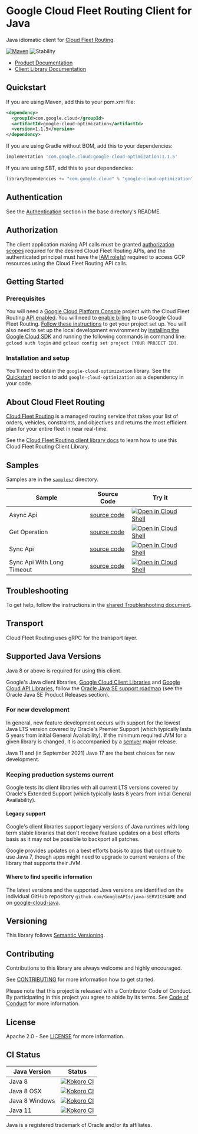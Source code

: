 # Google Cloud Fleet Routing Client for Java

Java idiomatic client for [Cloud Fleet Routing][product-docs].

[![Maven][maven-version-image]][maven-version-link]
![Stability][stability-image]

- [Product Documentation][product-docs]
- [Client Library Documentation][javadocs]


## Quickstart


If you are using Maven, add this to your pom.xml file:


```xml
<dependency>
  <groupId>com.google.cloud</groupId>
  <artifactId>google-cloud-optimization</artifactId>
  <version>1.1.5</version>
</dependency>
```

If you are using Gradle without BOM, add this to your dependencies:

```Groovy
implementation 'com.google.cloud:google-cloud-optimization:1.1.5'
```

If you are using SBT, add this to your dependencies:

```Scala
libraryDependencies += "com.google.cloud" % "google-cloud-optimization" % "1.1.5"
```

## Authentication

See the [Authentication][authentication] section in the base directory's README.

## Authorization

The client application making API calls must be granted [authorization scopes][auth-scopes] required for the desired Cloud Fleet Routing APIs, and the authenticated principal must have the [IAM role(s)][predefined-iam-roles] required to access GCP resources using the Cloud Fleet Routing API calls.

## Getting Started

### Prerequisites

You will need a [Google Cloud Platform Console][developer-console] project with the Cloud Fleet Routing [API enabled][enable-api].
You will need to [enable billing][enable-billing] to use Google Cloud Fleet Routing.
[Follow these instructions][create-project] to get your project set up. You will also need to set up the local development environment by
[installing the Google Cloud SDK][cloud-sdk] and running the following commands in command line:
`gcloud auth login` and `gcloud config set project [YOUR PROJECT ID]`.

### Installation and setup

You'll need to obtain the `google-cloud-optimization` library.  See the [Quickstart](#quickstart) section
to add `google-cloud-optimization` as a dependency in your code.

## About Cloud Fleet Routing


[Cloud Fleet Routing][product-docs] is a managed routing service that takes your list of orders, vehicles, constraints, and objectives and returns the most efficient plan for your entire fleet in near real-time.

See the [Cloud Fleet Routing client library docs][javadocs] to learn how to
use this Cloud Fleet Routing Client Library.





## Samples

Samples are in the [`samples/`](https://github.com/googleapis/java-optimization/tree/main/samples) directory.

| Sample                      | Source Code                       | Try it |
| --------------------------- | --------------------------------- | ------ |
| Async Api | [source code](https://github.com/googleapis/java-optimization/blob/main/samples/snippets/src/main/java/com/example/optimizationai/AsyncApi.java) | [![Open in Cloud Shell][shell_img]](https://console.cloud.google.com/cloudshell/open?git_repo=https://github.com/googleapis/java-optimization&page=editor&open_in_editor=samples/snippets/src/main/java/com/example/optimizationai/AsyncApi.java) |
| Get Operation | [source code](https://github.com/googleapis/java-optimization/blob/main/samples/snippets/src/main/java/com/example/optimizationai/GetOperation.java) | [![Open in Cloud Shell][shell_img]](https://console.cloud.google.com/cloudshell/open?git_repo=https://github.com/googleapis/java-optimization&page=editor&open_in_editor=samples/snippets/src/main/java/com/example/optimizationai/GetOperation.java) |
| Sync Api | [source code](https://github.com/googleapis/java-optimization/blob/main/samples/snippets/src/main/java/com/example/optimizationai/SyncApi.java) | [![Open in Cloud Shell][shell_img]](https://console.cloud.google.com/cloudshell/open?git_repo=https://github.com/googleapis/java-optimization&page=editor&open_in_editor=samples/snippets/src/main/java/com/example/optimizationai/SyncApi.java) |
| Sync Api With Long Timeout | [source code](https://github.com/googleapis/java-optimization/blob/main/samples/snippets/src/main/java/com/example/optimizationai/SyncApiWithLongTimeout.java) | [![Open in Cloud Shell][shell_img]](https://console.cloud.google.com/cloudshell/open?git_repo=https://github.com/googleapis/java-optimization&page=editor&open_in_editor=samples/snippets/src/main/java/com/example/optimizationai/SyncApiWithLongTimeout.java) |



## Troubleshooting

To get help, follow the instructions in the [shared Troubleshooting document][troubleshooting].

## Transport

Cloud Fleet Routing uses gRPC for the transport layer.

## Supported Java Versions

Java 8 or above is required for using this client.

Google's Java client libraries,
[Google Cloud Client Libraries][cloudlibs]
and
[Google Cloud API Libraries][apilibs],
follow the
[Oracle Java SE support roadmap][oracle]
(see the Oracle Java SE Product Releases section).

### For new development

In general, new feature development occurs with support for the lowest Java
LTS version covered by  Oracle's Premier Support (which typically lasts 5 years
from initial General Availability). If the minimum required JVM for a given
library is changed, it is accompanied by a [semver][semver] major release.

Java 11 and (in September 2021) Java 17 are the best choices for new
development.

### Keeping production systems current

Google tests its client libraries with all current LTS versions covered by
Oracle's Extended Support (which typically lasts 8 years from initial
General Availability).

#### Legacy support

Google's client libraries support legacy versions of Java runtimes with long
term stable libraries that don't receive feature updates on a best efforts basis
as it may not be possible to backport all patches.

Google provides updates on a best efforts basis to apps that continue to use
Java 7, though apps might need to upgrade to current versions of the library
that supports their JVM.

#### Where to find specific information

The latest versions and the supported Java versions are identified on
the individual GitHub repository `github.com/GoogleAPIs/java-SERVICENAME`
and on [google-cloud-java][g-c-j].

## Versioning


This library follows [Semantic Versioning](http://semver.org/).



## Contributing


Contributions to this library are always welcome and highly encouraged.

See [CONTRIBUTING][contributing] for more information how to get started.

Please note that this project is released with a Contributor Code of Conduct. By participating in
this project you agree to abide by its terms. See [Code of Conduct][code-of-conduct] for more
information.


## License

Apache 2.0 - See [LICENSE][license] for more information.

## CI Status

Java Version | Status
------------ | ------
Java 8 | [![Kokoro CI][kokoro-badge-image-2]][kokoro-badge-link-2]
Java 8 OSX | [![Kokoro CI][kokoro-badge-image-3]][kokoro-badge-link-3]
Java 8 Windows | [![Kokoro CI][kokoro-badge-image-4]][kokoro-badge-link-4]
Java 11 | [![Kokoro CI][kokoro-badge-image-5]][kokoro-badge-link-5]

Java is a registered trademark of Oracle and/or its affiliates.

[product-docs]: https://cloud.google.com/optimization/docs
[javadocs]: https://cloud.google.com/java/docs/reference/google-cloud-optimization/latest/overview
[kokoro-badge-image-1]: http://storage.googleapis.com/cloud-devrel-public/java/badges/java-optimization/java7.svg
[kokoro-badge-link-1]: http://storage.googleapis.com/cloud-devrel-public/java/badges/java-optimization/java7.html
[kokoro-badge-image-2]: http://storage.googleapis.com/cloud-devrel-public/java/badges/java-optimization/java8.svg
[kokoro-badge-link-2]: http://storage.googleapis.com/cloud-devrel-public/java/badges/java-optimization/java8.html
[kokoro-badge-image-3]: http://storage.googleapis.com/cloud-devrel-public/java/badges/java-optimization/java8-osx.svg
[kokoro-badge-link-3]: http://storage.googleapis.com/cloud-devrel-public/java/badges/java-optimization/java8-osx.html
[kokoro-badge-image-4]: http://storage.googleapis.com/cloud-devrel-public/java/badges/java-optimization/java8-win.svg
[kokoro-badge-link-4]: http://storage.googleapis.com/cloud-devrel-public/java/badges/java-optimization/java8-win.html
[kokoro-badge-image-5]: http://storage.googleapis.com/cloud-devrel-public/java/badges/java-optimization/java11.svg
[kokoro-badge-link-5]: http://storage.googleapis.com/cloud-devrel-public/java/badges/java-optimization/java11.html
[stability-image]: https://img.shields.io/badge/stability-stable-green
[maven-version-image]: https://img.shields.io/maven-central/v/com.google.cloud/google-cloud-optimization.svg
[maven-version-link]: https://search.maven.org/search?q=g:com.google.cloud%20AND%20a:google-cloud-optimization&core=gav
[authentication]: https://github.com/googleapis/google-cloud-java#authentication
[auth-scopes]: https://developers.google.com/identity/protocols/oauth2/scopes
[predefined-iam-roles]: https://cloud.google.com/iam/docs/understanding-roles#predefined_roles
[iam-policy]: https://cloud.google.com/iam/docs/overview#cloud-iam-policy
[developer-console]: https://console.developers.google.com/
[create-project]: https://cloud.google.com/resource-manager/docs/creating-managing-projects
[cloud-sdk]: https://cloud.google.com/sdk/
[troubleshooting]: https://github.com/googleapis/google-cloud-common/blob/main/troubleshooting/readme.md#troubleshooting
[contributing]: https://github.com/googleapis/java-optimization/blob/main/CONTRIBUTING.md
[code-of-conduct]: https://github.com/googleapis/java-optimization/blob/main/CODE_OF_CONDUCT.md#contributor-code-of-conduct
[license]: https://github.com/googleapis/java-optimization/blob/main/LICENSE
[enable-billing]: https://cloud.google.com/apis/docs/getting-started#enabling_billing
[enable-api]: https://console.cloud.google.com/flows/enableapi?apiid=cloudoptimization.googleapis.com
[libraries-bom]: https://github.com/GoogleCloudPlatform/cloud-opensource-java/wiki/The-Google-Cloud-Platform-Libraries-BOM
[shell_img]: https://gstatic.com/cloudssh/images/open-btn.png

[semver]: https://semver.org/
[cloudlibs]: https://cloud.google.com/apis/docs/client-libraries-explained
[apilibs]: https://cloud.google.com/apis/docs/client-libraries-explained#google_api_client_libraries
[oracle]: https://www.oracle.com/java/technologies/java-se-support-roadmap.html
[g-c-j]: http://github.com/googleapis/google-cloud-java
